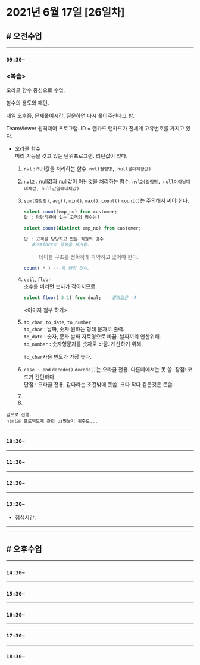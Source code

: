 # 2021년 6월 17일 [26일차]

## # 오전수업
----
### `09:30~`

### <복습>  

오라클 함수 중심으로 수업.    

함수의 용도와 패턴.  

내일 오후쯤, 문제풀이시간. 질문하면 다시 풀어주신다고 함.  

TeamViewer 원격제어 프로그램. ID = 랜카드 랜카드가 전세계 고유번호를 가지고 있다.  


- 오라클 함수  
  미리 기능을 갖고 있는 단위프로그램. 리턴값이 있다.  

  1. `nvl` : null값을 처리하는 함수.
  `nvl(컬럼명, null을대체할값)`

  2. `nvl2` : null값과 null값이 아닌것을 처리하는 함수.
  `nvl2(컬럼명, null이아닐때대체값, null값일때대체값)`

  3. `sum(컬럼명)`, `avg()`, `min()`, `max()`, `count()`
  `count()`는 주의해서 써야 한다.  
      ```SQL  
      select count(emp_no) from customer;  
      답 : 담당직원이 있는 고객의 명수는?  
      ```
      ```SQL  
      select count(distinct emp_no) from customer;

      답 : 고객을 담당하고 있는 직원의 명수
      -- distinct로 중복을 제거함.
      ```
      > 테이블 구조를 정확하게 파악하고 있어야 한다.    

      ```SQL
      count( * ) -- 총 행의 갯수.
      ```
  4. `ceil`, `floor`  
  소수를 버리면 숫자가 작아지므로.  
      ```SQL  
      select floor(-3.1) from dual; -- 결과값은 -4
      ```
      <이미지 첨부 하기>  

  5. `to_char`, `to_date`, `to_number`  
  `to_char` : 날짜, 숫자 원하는 형태 문자로 출력.  
  `to_date` : 숫자, 문자 날짜 자료형으로 바꿈. 날짜끼리 연산위해.  
  `to_number` : 숫자형문자를 숫자로 바꿈. 계산하기 위해.  

      `to_char`사용 빈도가 가장 높다.

  6. `case ~ end` `decode()`
  `decode()`는 오라클 전용. 다른데에서는 못 씀. 장점: 코드가 간단하다.  
  단점 : 오라클 전용, 같다라는 조건밖에 못씀. 크다 작다 같은것은 못씀.

  7. 

  8.

```
앞으로 진행.
html은 프로젝트때 관련 ui만들기 위주로...
```


----
### `10:30~`








----
### `11:30~`








----
### `12:30~`








----
### `13:20~`

  - 점심시간.

---
---

## # 오후수업

---
### `14:30~`










---
### `15:30~`









----
### `16:30~`








----
### `17:30~`








----
### `18:30~`

